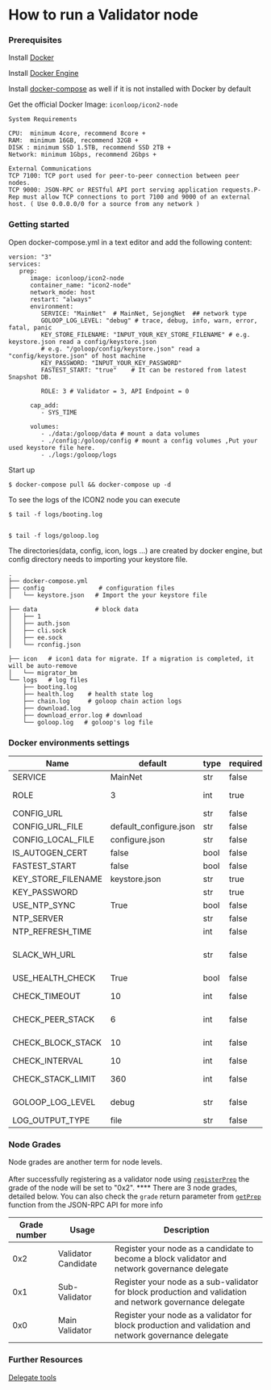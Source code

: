 # How to run a Validator node

### Prerequisites

Install [Docker](https://www.docker.com/get-started/)

Install [Docker Engine](https://docs.docker.com/engine/install/)

Install [docker-compose](https://github.com/docker/compose) as well if it is not installed with Docker by default

Get the official Docker Image: `iconloop/icon2-node`

```
System Requirements 

CPU:  minimum 4core, recommend 8core +
RAM:  minimum 16GB, recommend 32GB + 
DISK : minimum SSD 1.5TB, recommend SSD 2TB + 
Network: minimum 1Gbps, recommend 2Gbps +

External Communications 
TCP 7100: TCP port used for peer-to-peer connection between peer nodes.
TCP 9000: JSON-RPC or RESTful API port serving application requests.P-Rep must allow TCP connections to port 7100 and 9000 of an external host. ( Use 0.0.0.0/0 for a source from any network )
```

### Getting started

Open docker-compose.yml in a text editor and add the following content:

```
version: "3"
services:
   prep:
      image: iconloop/icon2-node
      container_name: "icon2-node"
      network_mode: host
      restart: "always"
      environment:
         SERVICE: "MainNet"  # MainNet, SejongNet  ## network type 
         GOLOOP_LOG_LEVEL: "debug" # trace, debug, info, warn, error, fatal, panic          
         KEY_STORE_FILENAME: "INPUT_YOUR_KEY_STORE_FILENAME" # e.g. keystore.json read a config/keystore.json
         # e.g. "/goloop/config/keystore.json" read a "config/keystore.json" of host machine
         KEY_PASSWORD: "INPUT_YOUR_KEY_PASSWORD"
         FASTEST_START: "true"    # It can be restored from latest Snapshot DB.
         
         ROLE: 3 # Validator = 3, API Endpoint = 0

      cap_add:
         - SYS_TIME

      volumes:         
         - ./data:/goloop/data # mount a data volumes
         - ./config:/goloop/config # mount a config volumes ,Put your used keystore file here.     
         - ./logs:/goloop/logs
```

Start up

```
$ docker-compose pull && docker-compose up -d
```

To see the logs of the ICON2 node you can execute

```
$ tail -f logs/booting.log


$ tail -f logs/goloop.log
```

The directories(data, config, icon, logs …) are created by docker engine, but config directory needs to importing your keystore file.

```
.
├── docker-compose.yml 
├── config               # configuration files                         
│   └── keystore.json   # Import the your keystore file

├── data                # block data
│   ├── 1
│   ├── auth.json
│   ├── cli.sock
│   ├── ee.sock
│   └── rconfig.json

├── icon   # icon1 data for migrate. If a migration is completed, it will be auto-remove
│   └── migrator_bm
└── logs   # log files
    ├── booting.log   
    ├── health.log    # health state log
    ├── chain.log     # goloop chain action logs
    ├── download.log
    ├── download_error.log # download  
    └── goloop.log   # goloop's log file
```

### Docker environments settings

| Name                 | default                 | type | required | description                                                                      |
| -------------------- | ----------------------- | ---- | -------- | -------------------------------------------------------------------------------- |
| SERVICE              | MainNet                 | str  | false    | Service Name - (MainNet, SejongNet)                                              |
| ROLE                 | 3                       | int  | true     | Role of running node. 0: Citizen, 3: P-Rep                                       |
| CONFIG\_URL          |                         | str  | false    |                                                                                  |
| CONFIG\_URL\_FILE    | default\_configure.json | str  | false    |                                                                                  |
| CONFIG\_LOCAL\_FILE  | configure.json          | str  | false    |                                                                                  |
| IS\_AUTOGEN\_CERT    | false                   | bool | false    | Automatically generate certificates                                              |
| FASTEST\_START       | false                   | bool | false    | Download snapshot DB                                                             |
| KEY\_STORE\_FILENAME | keystore.json           | str  | true     | keystore.json file name                                                          |
| KEY\_PASSWORD        |                         | str  | true     | password of keystore.json file                                                   |
| USE\_NTP\_SYNC       | True                    | bool | false    | Whether to use NTP in container                                                  |
| NTP\_SERVER          |                         | str  | false    | NTP Server                                                                       |
| NTP\_REFRESH\_TIME   |                         | int  | false    | ntp refresh time                                                                 |
| SLACK\_WH\_URL       |                         | str  | false    | slack web hook url - If a problem occurs, you can receive an alarm with a slack. |
| USE\_HEALTH\_CHECK   | True                    | bool | false    | Whether to use health check                                                      |
| CHECK\_TIMEOUT       | 10                      | int  | false    | sec - TIMEOUT when calling REST API for monitoring                               |
| CHECK\_PEER\_STACK   | 6                       | int  | false    | sec - Stack value to check the peer for monitoring.                              |
| CHECK\_BLOCK\_STACK  | 10                      | int  | false    | sec - Stack value to check the block for monitoring.                             |
| CHECK\_INTERVAL      | 10                      | int  | false    | sec - check interval for monitoring                                              |
| CHECK\_STACK\_LIMIT  | 360                     | int  | false    | count - count- Restart container when stack value is reached                     |
| GOLOOP\_LOG\_LEVEL   | debug                   | str  | false    | Log Level - (trace,debug,info,warn,error,fatal,panic                             |
| LOG\_OUTPUT\_TYPE    | file                    | str  | false    | sec - check interval for monitoring                                              |

### Node Grades

Node grades are another term for node levels.\
\
After successfully registering as a validator node using [`registerPrep`](../../icon-stack/client-apis/json-rpc-api/v3.md#registerprep) the grade of the node will be set to "0x2". \*\*\*\* There are 3 node grades, detailed below. You can also check the `grade` return parameter from [`getPrep`](../../icon-stack/client-apis/json-rpc-api/v3.md#getprep) function from the JSON-RPC API for more info

| Grade number | Usage               | Description                                                                                               |
| ------------ | ------------------- | --------------------------------------------------------------------------------------------------------- |
| 0x2          | Validator Candidate | Register your node as a candidate to become a block validator and network governance delegate             |
| 0x1          | Sub-Validator       | Register your node as a sub-validator for block production and validation and network governance delegate |
| 0x0          | Main Validator      | Register your node as a validator for block production and validation and network governance delegate     |

### Further Resources

[Delegate tools](https://github.com/icon-project/preptools/)
